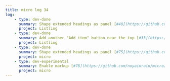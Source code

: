 ```yaml
---
title: micro log 34
log:
    - type: dev-done
      summary: Shape extended headings as panel [#48](https://github.com/noyainrain/listling/issues/48)
      project: Listling
    - type: dev-done
      summary: Add another "Add item" button near the top [#33](https://github.com/noyainrain/listling/pull/33)
      project: Listling
    - type: dev-done
      summary: Shape extended headings as panel [#75](https://github.com/noyainrain/micro/issues/75)
      project: micro
    - type: dev-experimental
      summary: Enable markup [#78](https://github.com/noyainrain/micro/issues/78)
      project: micro
---
```

